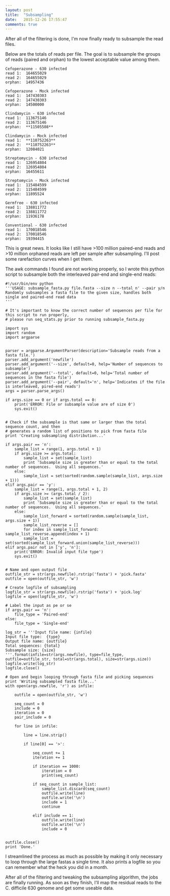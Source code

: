 ```yaml
---
layout: post
title:  "Subsampling"
date:   2015-12-26 17:55:47
comments: true
---
```


After all of the filtering is done, I'm now finally ready to subsample the read files.

Below are the totals of reads per file.  The goal is to subsample the groups of reads (paired and orphan) to 
the lowest acceptable value among them.  

	Cefoperazone - 630 infected
	read 1:  164655029
	read 2:  164655029
	orphan:  14957436

	Cefoperazone - Mock infected
	read 1:  147430303
	read 2:  147430303
	orphan:  14500000

	Clindamycin - 630 infected
	read 1:  113675146
	read 2:  113675146
	orphan:  **11505508**

	Clindamycin - Mock infected
	read 1:  **110752263**
	read 2:  **110752263**
	orphan:  12084021

	Streptomycin - 630 infected
	read 1:  126954804
	read 2:  126954804
	orphan:  16455611

	Streptomycin - Mock infected
	read 1:  115484599
	read 2:  115484599
	orphan:  11895524

	Germfree - 630 infected
	read 1:  138811772
	read 2:  138811772
	orphan:  11936178

	Conventional - 630 infected
	read 1:  170018546
	read 2:  170018546
	orphan:  19394415
	
This is great news.  It looks like I still have >100 million paired-end reads and >10 million orphaned reads 
are left per sample after subsampling.  I'll post some rarefaction curves when I get them.

The awk commands I found are not working properly, so I wrote this python script to subsample both the interleaved 
pair-end and single-end reads:

	#!/usr/bin/env python
	'''USAGE: subsample_fasta.py file.fasta --size n --total n' --pair y/n
	Randomly subsamples a fasta file to the given size, handles both single and paired-end read data
	'''
	
	# It's important to know the correct number of sequences per file for this script to run properly,
	# please run seq_stats.py prior to running subsample_fasta.py

	import sys
	import random
	import argparse


	parser = argparse.ArgumentParser(description='Subsample reads from a fasta file.')
	parser.add_argument('newfile')
	parser.add_argument('--size', default=0, help='Number of sequences to subsample')
	parser.add_argument('--total', default=0, help='Total number of sequences in the fasta file')
	parser.add_argument('--pair', default='n', help='Indicates if the file is interleaved, pired-end reads')
	args = parser.parse_args()

	if args.size == 0 or if args.total == 0:
		print('ERROR: File or subsample value are of size 0')
		sys.exit()


	# Check if the subsample is that same or larger than the total sequence count, and then
	# generates a random list of positions to pick from fasta file
	print 'Creating subsampling distribution...'

	if args.pair == 'n':
		sample_list = range(1, args.total + 1)
		if args.size >= args.total:
			sample_list = set(sample_list)
			print 'Subsample size is greater than or equal to the total number of sequences.  Using all sequences.'
		else:
			sample_list = set(sorted(random.sample(sample_list, args.size + 1)))
	elif args.pair == 'y':
		sample_list = range(1, args.total + 1, 2)
		if args.size >= (args.total / 2):
			sample_list = set(sample_list)
			print 'Subsample size is greater than or equal to the total number of sequences.  Using all sequences.'
		else:
			sample_list_forward = sorted(random.sample(sample_list, args.size + 1))
			sample_list_reverse = []
			for index in sample_list_forward: sample_list_reverse.append(index + 1)
			sample_list = set(sorted(sample_list_forward.union(sample_list_reverse)))
	elif args.pair not in ['y', 'n']:
		print('ERROR: Invalid input file type')
		sys.exit()
	
	
	# Name and open output file
	outfile_str = str(args.newfile).rstrip('fasta') + 'pick.fasta' 
	outfile = open(outfile_str, 'w')

	# Create logfile of subsampling
	logfile_str = str(args.newfile).rstrip('fasta') + 'pick.log' 
	logfile = open(logfile_str, 'w')

	# Label the input as pe or se
	if args.pair == 'n':
		file_type = 'Paired-end'
	else:
		file_type = 'Single-end'

	log_str = '''Input file name: {infile}
	Input file type:  {type}
	Output file name: {outfile}
	Total sequences: {total}
	Subsample size: {size}
	'''.format(infile=str(args.newfile), type=file_type, outfile=outfile_str, total=str(args.total), size=str(args.size))
	logfile.write(log_str)
	logfile.close()

	# Open and begin looping through fasta file and picking sequences
	print 'Writing subsampled fasta file...'
	with open(args.newfile, 'r') as infile:
	
		outfile = open(outfile_str, 'w')
	
		seq_count = 0
		include = 0
		iteration = 0
		pair_include = 0
	
		for line in infile:
		
			line = line.strip()
		
			if line[0] == '>':
				
				seq_count += 1
				iteration += 1
				
				if iteration == 1000:
					iteration = 0
					print(seq_count)

				if seq_count in sample_list:
					sample_list.discard(seq_count)
					outfile.write(line)
					outfile.write('\n')
					include = 1
					continue
			
				elif include == 1: 
					outfile.write(line)
					outfile.write('\n')
					include = 0
					
		
	outfile.close()			
	print 'Done.'

	
I streamlined the process as much as possible by making it only necessary to loop through the large 
fastas a single time.  It also prints a logfile so you can remember what the heck you did in a month.

After all of the filtering and tweaking the subsampling algorithm, the jobs are finally running.  As soon 
as they finish, I'll map the residual reads to the C. difficile 630 genome and get some useable data.
	
	
	
	
	
	
	
	